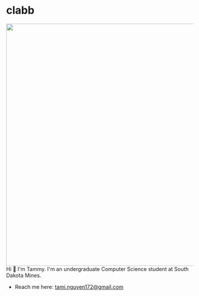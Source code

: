 clabb
============

<img src="https://i.imgur.com/CJwOI1C.png" width="700" height="652" style="float: left;">
<p>Hi 👋 I'm Tammy. I'm an undergraduate Computer Science student at South Dakota Mines.<br>
    <ul>
        <li>Reach me here: <a href="mailto:tami.nguyen172@gmail.com">tami.nguyen172@gmail.com</a></li>
    </ul>
</p>
